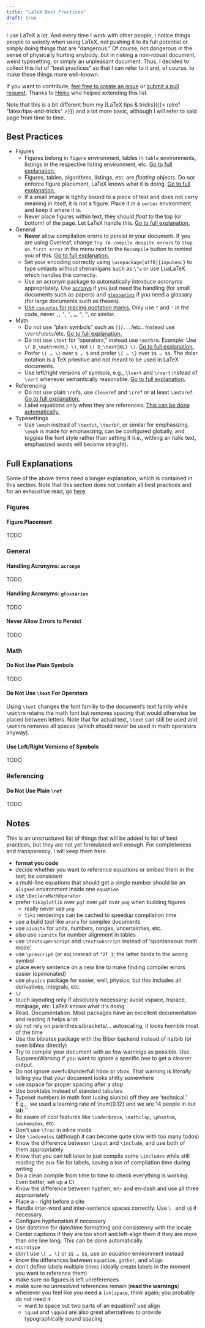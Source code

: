 ```yaml
---
title: "LaTeX Best Practices"
draft: true
---
```


I use LaTeX a lot.
And every time I work with other people, I notice things people to weirdly when using LaTeX, not pushing it to its full potential or simply doing things that are “dangerous.”
Of course, not dangerous in the sense of physically hurting anybody, but in risking a non-robust document, weird typesetting, or simply an unpleasant document.
Thus, I decided to collect this list of “best practices” so that I can refer to it and, of course, to make these things more well-known.

If you want to contribute, [feel free to create an issue](https://github.com/fdamken/fdamken.github.io/issues/) or [submit a pull request](https://github.com/fdamken/fdamken.github.io/pulls).
Thanks to [Heiko](https://miterion.de/) who helped extending this list.

Note that this is a bit different from my [LaTeX tips & tricks]({{< relref "latex/tips-and-tricks" >}}) and a lot more basic, although I will refer to said page from time to time.


## Best Practices
- Figures
    - Figures belong in `figure` environment, tables in `table` environments, listings in the respective listing environment, etc. [Go to full explanation.](#figure-placement)
    - Figures, tables, algorithms, listings, etc. are _floating_ objects. Do not enforce figure placement, LaTeX knows what it is doing. [Go to full explanation.](#figure-placement)
    - If a small image is tighlty bound to a piece of text and does not carry meaning in itself, it is not a figure. Place it in a `center` environment and keep it where it is.
    - Never place figures within text, they should _float_ to the top (or bottom) of the page. Let LaTeX handle this. [Go to full explanation.](#figure-placement)
- General
    - **Never** allow compilation erorrs to persist in your document. If you are using Overleaf, change `Try to compile despite errors` to `Stop on first error` in the menu next to the `Recompile` button to remind you of this. [Go to full explanation.](#never-allow-errors-to-persist)
    - Set your encoding correctly using `\usepackage[utf8]{inputenc}` to type umlauts without shenanigans such as `\"a` or use LuaLaTeX which handles this correctly.
    - Use an acronym package to automatically introduce acronyms appropriately. Use [`acronym`](#handling-acronyms-acronym) if you just need the handling (for small documents such as papers) and [`glossaries`](#handling-acronyms-glossaries) if you need a glossary (for large documents such as theses).
    - [Use `csquotes` for placing quotation marks.](/latex/tips-and-tricks/#automatically-using-correct-quotation-marks) Only use `"` and `'` in the code, never `‚`, `‘`, `’`, `„`, `“`, `”`, or similar.
- Math
    - Do not use “plain symbols” such as `||`/`...`/etc.. Instead use `\Vert`/`\dots`/etc. [Go to full explanation.](#do-not-use-plain-symbols)
    - Do not use `\text` for “operators,” instead use `\mathrm`. Example: Use `\( D_\mathrm{KL} \)`, not `\( D_\text{KL} \)`. [Go to full explanation.](#do-not-use-text-for-operators)
    - Prefer `\( … \)` over `$ … $` and prefer `\[ … \]` over `$$ … $$`. The dolar notation is a TeX primitive and not meant to be used in LaTeX documents.
    - Use left/right versions of symbols, e.g., `\lvert` and `\rvert` instead of `\vert` whenever semantically reasonable. [Go to full explanation.](#use-leftright-versions-of-symbols)
- Referencing
    - Do not use plain `\ref`s, use `cleveref` and `\cref` or at least `\autoref`. [Go to full explanation.](#do-not-use-plain-ref)
    - Label equations only when they are references. [This can be done automatically.](/latex/tips-and-tricks/#only-number-referenced-equations)
- Typesettings
    - Use `\emph` instead of `\textit`, `\textbf`, or similar for emphasizing. `\emph` is made for emphasizing, can be configured globally, and _toggles_ the font style rather than setting it (i.e., withing an italic text, emphasized words will become straight).


## Full Explanations
Some of the above items need a longer explanation, which is contained in this section.
Note that this section does not contain all best practices and for an exhaustive read, go [here](#best-practices).

### Figures
#### Figure Placement
TODO

### General
#### Handling Acronyms: `acronym`
TODO

#### Handling Acronyms: `glossaries`
TODO

#### Never Allow Errors to Persist
TODO

### Math
#### Do Not Use Plain Symbols
TODO

#### Do Not Use `\text` For Operators
Using `\text` changes the font familiy to the document’s text family while `\mathrm` retains the math font but removes spacing that would otherwise be placed between letters.
Note that for actual text, `\text` can still be used and `\mathrm` removes all spaces (which should never be used in math operators anyway).

#### Use Left/Right Versions of Symbols
TODO

### Referencing
#### Do Not Use Plain `\ref`
TODO


## Notes
This is an unstructured list of things that will be added to list of best practices, but they are not yet formulated well enough.
For completeness and transparency, I will keep them here.
- **format you code**
- decide whether you want to reference equations or embed them in the text; be consistent
- a multi-line equations that should get a single number should be an `aligned` environment inside one `equation`
- use `\DeclareMathOperator`
- prefer `tikzplotlib` over `pgf` over `pdf` over `png` when building figures
	- really never use `png`
	- `tikz` renderings can be cached to speedup compilation time
- use a build tool like `arara` for complex documents
- use `siunitx` for units, numbers, ranges, uncertainties, etc.
- also use `siunitx` for number alignment in tables
- use `\textsuperscript` and `\textsubscript` instead of ‘spontaneous math mode’
- use `\prescript` (or so) instead of `^2T_1`; the latter binds to the wrong symbol
- place every sentence on a new line to make finding compiler errors easier (opinionated)
- use `physics` package for easier, well, physics; but this includes all derivatives, integrals, etc.
- `\/`
- touch layouting only if absolutely necessary; avoid vspace, hspace, minipage, etc. LaTeX knows what it's doing
- Read. Documentation. Most packages have an excellent documentation and reading it helps a lot
- do not rely on parenthesis/brackets/… autoscaling, it looks horrible most of the time
- Use the biblatex package with the Biber backend instead of natbib (or even bibtex directly)
- Try to compile your document with as few warnings as possible. Use SuppressWarning if you want to ignore a specific one to get a cleaner output.
- Do not ignore overfull/underfull hbox or vbox. That warning is *literally* telling you that your document looks shitty somewhere
- use xspace for proper spacing after a stop
- Use booktabs instead of standard tabulars
- Typeset numbers in math font (using siunitx) off they are ‘technical.’ E.g., `we used a learning rate of \num{0.12} and we are 14 people in our lab.``
- Be aware of cool features like `\underbrace`, `\mathclap`, `\phantom`, `\makeeqbox`, etc.
- Don't use `\frac` in inline mode
- Use `\todonotes` (although it can become quite slow with too many todos)
- Know the difference between `\input` and `\include`, and use both of them appropriately
- Know that you can tell latex to just compile some `\includes` while still reading the aux file for labels, saving a ton of compilation time during writing
- Do a clean compile from time to time to check everything is working. Even better, set up a CI
- Know the difference between hyphen, en- and en-dash and use all three appropriately
- Place a `~` right before a cite
- Handle inter-word and inter-sentence spaces correctly. Use `\ ` and `\@` if necessary.
- Configure hyphenation if necessary
- Use datetime for date/time formatting and consistency with the locale
- Center captions if they are too short and left-align them if they are more than one line long. This can be done automatically.
- `microtype`
- don't use `\[ … \]` or `$$ … $$`, use an equation environment instead
- know the differences between `equation`, `gather`, and `align`
- don't define labels multiple times (ideally create labels in the moment you want to reference them)
- make sure no figures is left unreferences
- make sure no unresolved references remain (**read the warnings**)
- whenever you feel like you need a `[vh]space`, think again; you probably do not need it
	- want to space out two parts of an equation? use align
    - `\quad` and `\qquad` are also great alternatives to provide typographically sound spacing
